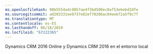 ```yaml
---
ms.openlocfilehash: 90b5554adc9057ae4f3bd500ec0af53ebebd2dfe
ms.sourcegitcommit: ad203331ee9737e82ef70206ac04eeb72a5f9c7f
ms.translationtype: MT
ms.contentlocale: es-ES
ms.lasthandoff: 06/18/2019
ms.locfileid: "67222365"
---
```

Dynamics CRM 2016 Online y Dynamics CRM 2016 en el entorno local